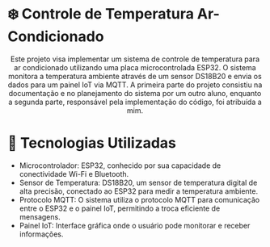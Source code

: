 # ❄️ Controle de Temperatura Ar-Condicionado
<div align="center">
Este projeto visa implementar um sistema de controle de temperatura para ar condicionado utilizando uma placa microcontrolada ESP32. O sistema monitora a temperatura ambiente através de um sensor DS18B20 e envia os dados para um painel IoT via MQTT. A primeira parte do projeto consistiu na documentação e no planejamento do sistema por um outro aluno, enquanto a segunda parte, responsável pela implementação do código, foi atribuída a mim.
</div>

#

# 🤖 Tecnologias Utilizadas

- Microcontrolador: ESP32, conhecido por sua capacidade de conectividade Wi-Fi e Bluetooth.
- Sensor de Temperatura: DS18B20, um sensor de temperatura digital de alta precisão, conectado ao ESP32 para medir a temperatura ambiente.
- Protocolo MQTT: O sistema utiliza o protocolo MQTT para comunicação entre o ESP32 e o painel IoT, permitindo a troca eficiente de mensagens.
- Painel IoT: Interface gráfica onde o usuário pode monitorar e receber informações.


